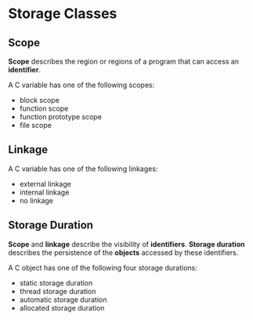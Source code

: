 # Storage Classes

## Scope

**Scope** describes the region or regions of a program that can access an **identifier**.

A C variable has one of the following scopes:

- block scope
- function scope
- function prototype scope
- file scope

## Linkage

A C variable has one of the following linkages:

- external linkage
- internal linkage
- no linkage

## Storage Duration

**Scope** and **linkage** describe the visibility of **identifiers**. **Storage duration** describes the persistence of the **objects** accessed by these identifiers.

A C object has one of the following four storage durations:

- static storage duration
- thread storage duration
- automatic storage duration
- allocated storage duration
